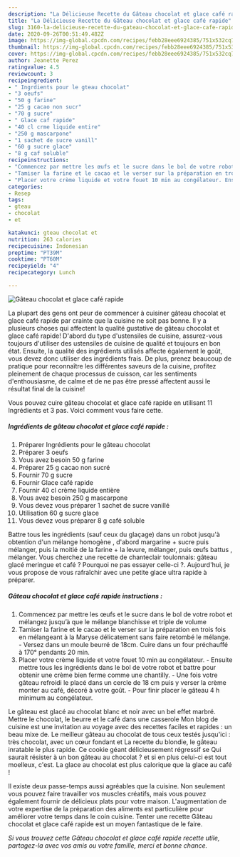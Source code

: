 ```yaml
---
description: "La Délicieuse Recette du Gâteau chocolat et glace café rapide"
title: "La Délicieuse Recette du Gâteau chocolat et glace café rapide"
slug: 3160-la-delicieuse-recette-du-gateau-chocolat-et-glace-cafe-rapide
date: 2020-09-26T00:51:49.482Z
image: https://img-global.cpcdn.com/recipes/febb28eee6924385/751x532cq70/gateau-chocolat-et-glace-cafe-rapide-photo-principale-de-la-recette.jpg
thumbnail: https://img-global.cpcdn.com/recipes/febb28eee6924385/751x532cq70/gateau-chocolat-et-glace-cafe-rapide-photo-principale-de-la-recette.jpg
cover: https://img-global.cpcdn.com/recipes/febb28eee6924385/751x532cq70/gateau-chocolat-et-glace-cafe-rapide-photo-principale-de-la-recette.jpg
author: Jeanette Perez
ratingvalue: 4.5
reviewcount: 3
recipeingredient:
- " Ingrdients pour le gteau chocolat"
- "3 oeufs"
- "50 g farine"
- "25 g cacao non sucr"
- "70 g sucre"
- " Glace caf rapide"
- "40 cl crme liquide entire"
- "250 g mascarpone"
- "1 sachet de sucre vanill"
- "60 g sucre glace"
- "8 g caf soluble"
recipeinstructions:
- "Commencez par mettre les œufs et le sucre dans le bol de votre robot et mélangez jusqu’à que le mélange blanchisse et triple de volume"
- "Tamiser la farine et le cacao et le verser sur la préparation en trois fois en mélangeant à la Maryse délicatement sans faire retombé le mélange. Versez dans un moule beurré de 18cm. Cuire dans un four préchauffé à 170° pendants 20 min."
- "Placer votre crème liquide et votre fouet 10 min au congélateur. Ensuite mettre tous les ingrédients dans le bol de votre robot et battre pour obtenir une crème bien ferme comme une chantilly. Une fois votre gâteau refroidi le placé dans un cercle de 18 cm puis y verser la crème monter au café, décoré à votre goût. Pour finir placer le gâteau 4 h minimum au congélateur."
categories:
- Resep
tags:
- gteau
- chocolat
- et

katakunci: gteau chocolat et 
nutrition: 263 calories
recipecuisine: Indonesian
preptime: "PT39M"
cooktime: "PT60M"
recipeyield: "4"
recipecategory: Lunch

---
```



![Gâteau chocolat et glace café rapide](https://img-global.cpcdn.com/recipes/febb28eee6924385/751x532cq70/gateau-chocolat-et-glace-cafe-rapide-photo-principale-de-la-recette.jpg)

La plupart des gens ont peur de commencer à cuisiner gâteau chocolat et glace café rapide par crainte que la cuisine ne soit pas bonne. Il y a plusieurs choses qui affectent la qualité gustative de gâteau chocolat et glace café rapide! D'abord du type d'ustensiles de cuisine, assurez-vous toujours d'utiliser des ustensiles de cuisine de qualité et toujours en bon état. Ensuite, la qualité des ingrédients utilisés affecte également le goût, vous devez donc utiliser des ingrédients frais. De plus, prenez beaucoup de pratique pour reconnaître les différentes saveurs de la cuisine, profitez pleinement de chaque processus de cuisson, car les sentiments d'enthousiasme, de calme et de ne pas être pressé affectent aussi le résultat final de la cuisine!

<!--inarticleads1-->

Vous pouvez cuire gâteau chocolat et glace café rapide en utilisant 11 Ingrédients et 3 pas. Voici comment vous faire cette.

##### Ingrédients de gâteau chocolat et glace café rapide :

1. Préparer  Ingrédients pour le gâteau chocolat
1. Préparer 3 oeufs
1. Vous avez besoin 50 g farine
1. Préparer 25 g cacao non sucré
1. Fournir 70 g sucre
1. Fournir  Glace café rapide
1. Fournir 40 cl crème liquide entière
1. Vous avez besoin 250 g mascarpone
1. Vous devez vous préparer 1 sachet de sucre vanillé
1. Utilisation 60 g sucre glace
1. Vous devez vous préparer 8 g café soluble


Battre tous les ingrédients (sauf ceux du glaçage) dans un robot jusqu&#39;à obtention d&#39;un mélange homogène , d&#39;abord margarine + sucre puis mélanger, puis la moitié de la farine + la levure, mélanger, puis œufs battus , mélanger. Vous cherchez une recette de chanteclair toulonnais: gâteau glacé meringue et café ? Pourquoi ne pas essayer celle-ci ?. Aujourd&#39;hui, je vous propose de vous rafraîchir avec une petite glace ultra rapide à préparer. 

<!--inarticleads2-->

##### Gâteau chocolat et glace café rapide instructions :

1. Commencez par mettre les œufs et le sucre dans le bol de votre robot et mélangez jusqu’à que le mélange blanchisse et triple de volume
1. Tamiser la farine et le cacao et le verser sur la préparation en trois fois en mélangeant à la Maryse délicatement sans faire retombé le mélange. - Versez dans un moule beurré de 18cm. Cuire dans un four préchauffé à 170° pendants 20 min.
1. Placer votre crème liquide et votre fouet 10 min au congélateur. - Ensuite mettre tous les ingrédients dans le bol de votre robot et battre pour obtenir une crème bien ferme comme une chantilly. - Une fois votre gâteau refroidi le placé dans un cercle de 18 cm puis y verser la crème monter au café, décoré à votre goût. - Pour finir placer le gâteau 4 h minimum au congélateur.


Le gâteau est glacé au chocolat blanc et noir avec un bel effet marbré. Mettre le chocolat, le beurre et le café dans une casserole Mon blog de cuisine est une invitation au voyage avec des recettes faciles et rapides : un beau mixe de. Le meilleur gâteau au chocolat de tous ceux testés jusqu&#39;ici : très chocolat, avec un cœur fondant et La recette du blondie, le gâteau inratable le plus rapide. Ce cookie géant délicieusement régressif se Qui saurait résister à un bon gâteau au chocolat ? et si en plus celui-ci est tout moelleux, c&#39;est. La glace au chocolat est plus calorique que la glace au café ! 

<!--inarticleads1-->

<p>
Il existe deux passe-temps aussi agréables que la cuisine. Non seulement vous pouvez faire travailler vos muscles créatifs, mais vous pouvez également fournir de délicieux plats pour votre maison. L'augmentation de votre expertise de la préparation des aliments est particulière pour améliorer votre temps dans le coin cuisine. Tenter une recette Gâteau chocolat et glace café rapide est un moyen fantastique de le faire.
</p>

<p>
<i>Si vous trouvez cette Gâteau chocolat et glace café rapide recette utile, partagez-la avec vos amis ou votre famille, merci et bonne chance.</i>
</p>
